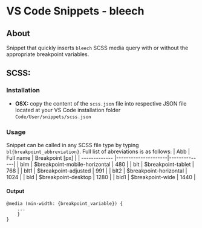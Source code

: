 # VS Code Snippets - bleech
## About
Snippet that quickly inserts `bleech` SCSS media query with or without the appropriate breakpoint variables.
## SCSS:
### Installation
* **OSX:** copy the content of the `scss.json` file into respective JSON file located at your VS Code installation folder `Code/User/snippets/scss.json`

### Usage
Snippet can be called in any SCSS file type by typing `bl{breakpoint_abbreviation}`.
Full list of abreviations is as follows:
| Abb           |   Full name     | Breakpoint [px]  |
| ------------- |---------------------|--------------|
| blm | $breakpoint-mobile-horizontal | 480 |
| blt | $breakpoint-tablet | 768 |
| blt1 | $breakpoint-adjusted | 991 |
| blt2 | $breakpoint-horizontal | 1024 |
| bld | $breakpoint-desktop | 1280 |
| bld1 | $breakpoint-wide | 1440 |

#### Output
```
@media (min-width: {breakpoint_variable}) {
    ...
    }
}
```
